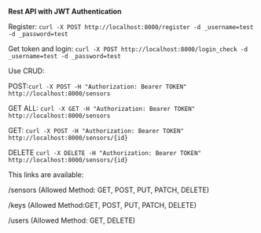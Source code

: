 **Rest API with JWT Authentication** 

Register:
`curl -X POST http://localhost:8000/register -d _username=test -d _password=test`

Get token and login:
`curl -X POST http://localhost:8000/login_check -d _username=test -d _password=test`


Use CRUD:

POST:`curl -X POST -H "Authorization: Bearer TOKEN" http://localhost:8000/sensors`

GET ALL: `curl -X GET -H "Authorization: Bearer TOKEN" http://localhost:8000/sensors`

GET: `curl -X POST -H "Authorization: Bearer TOKEN" http://localhost:8000/sensors/{id}`

DELETE `curl -X DELETE -H "Authorization: Bearer TOKEN" http://localhost:8000/sensors/{id}`


This links are available: 

/sensors (Allowed Method: GET, POST, PUT, PATCH, DELETE)

/keys (Allowed Method:GET, POST, PUT, PATCH, DELETE) 

/users (Allowed Method: GET, DELETE)
